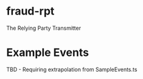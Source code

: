 # fraud-rpt

The Relying Party Transmitter

# Example Events

TBD - Requiring extrapolation from SampleEvents.ts
